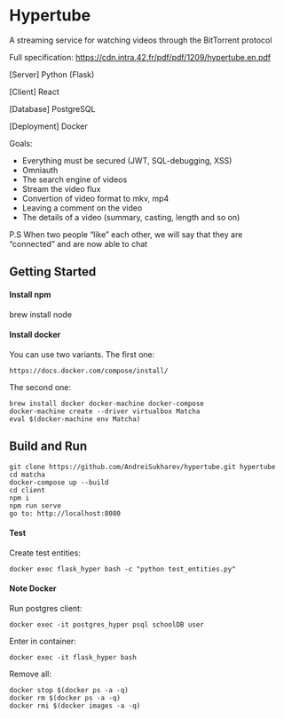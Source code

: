 # Hypertube
A streaming service for watching videos through the BitTorrent protocol

Full specification: https://cdn.intra.42.fr/pdf/pdf/1209/hypertube.en.pdf

[Server] Python (Flask)

[Client] React

[Database] PostgreSQL

[Deployment] Docker

Goals:

- Everything must be secured (JWT, SQL-debugging, XSS)
- Omniauth
- The search engine of videos
- Stream the video flux
- Convertion of video format to mkv, mp4
- Leaving a comment on the video
- The details of a video (summary, casting, length and so on)

P.S  When two people “like” each other, we will say that they are “connected” and are now able to chat
## Getting Started

#### Install npm
brew install node

#### Install docker

You can use two variants.
The first one:
```
https://docs.docker.com/compose/install/
```
The second one:
```
brew install docker docker-machine docker-compose
docker-machine create --driver virtualbox Matcha
eval $(docker-machine env Matcha)
```

## Build and Run

```
git clone https://github.com/AndreiSukharev/hypertube.git hypertube
cd matcha
docker-compose up --build
cd client
npm i
npm run serve
go to: http://localhost:8080
```

#### Test

Create test entities:
```
docker exec flask_hyper bash -c "python test_entities.py"
```
#### Note Docker

Run postgres client:

```
docker exec -it postgres_hyper psql schoolDB user
```
Enter in container:
```
docker exec -it flask_hyper bash
```
Remove all:
```
docker stop $(docker ps -a -q)
docker rm $(docker ps -a -q)
docker rmi $(docker images -a -q)
```
